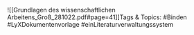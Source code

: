 
![[Grundlagen des wissenschaftlichen Arbeitens_Groß_281022.pdf#page=41]]Tags & Topics:
   #Binden
   #LyXDokumentenvorlage
   #einLiteraturverwaltungssystem